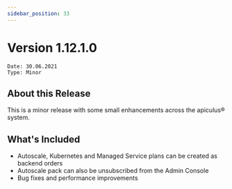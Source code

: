 ```yaml
---
sidebar_position: 33
---
```

# Version 1.12.1.0
```
Date: 30.06.2021
Type: Minor
```

## About this Release

This is a minor release with some small enhancements across the apiculus® system.

## What's Included

- Autoscale, Kubernetes and Managed Service plans can be created as backend orders
- Autoscale pack can also be unsubscribed from the Admin Console
- Bug fixes and performance improvements





